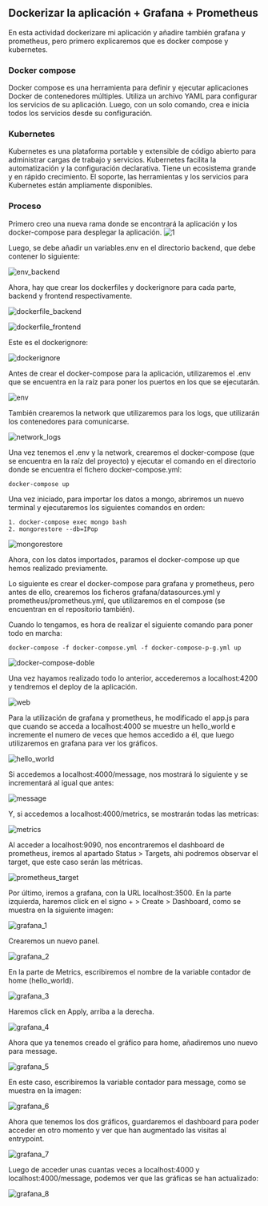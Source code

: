 ## Dockerizar la aplicación + Grafana + Prometheus

En esta actividad dockerizare mi aplicación y añadire también grafana y prometheus, pero primero explicaremos que es docker compose y kubernetes.

### Docker compose

Docker compose es una herramienta para definir y ejecutar aplicaciones Docker de contenedores múltiples. Utiliza un archivo YAML para configurar los servicios de su aplicación. Luego, con un solo comando, crea e inicia todos los servicios desde su configuración.

### Kubernetes

Kubernetes es una plataforma portable y extensible de código abierto para administrar cargas de trabajo y servicios. Kubernetes facilita la automatización y la configuración declarativa. Tiene un ecosistema grande y en rápido crecimiento. El soporte, las herramientas y los servicios para Kubernetes están ampliamente disponibles.


### Proceso

Primero creo una nueva rama donde se encontrará la aplicación y los docker-compose para desplegar la aplicación.
![1](https://user-images.githubusercontent.com/79716922/142939447-aca1e1df-736a-468b-b1b1-520b95cedd3e.png)

Luego, se debe añadir un variables.env en el directorio backend, que debe contener lo siguiente:

![env_backend](https://user-images.githubusercontent.com/79716922/142939473-f51592b0-cdaf-4e2c-bc0e-d9a802a18042.png)

Ahora, hay que crear los dockerfiles y dockerignore para cada parte, backend y frontend respectivamente.

![dockerfile_backend](https://user-images.githubusercontent.com/79716922/142939461-b22cc348-648a-4590-81f1-b66e1e884eb3.png)

![dockerfile_frontend](https://user-images.githubusercontent.com/79716922/142939464-cb263e88-82b9-4c6d-849b-640e802d4281.png)

Este es el dockerignore:

![dockerignore](https://user-images.githubusercontent.com/79716922/142939466-30a37aae-4f14-426c-8646-381b23d21700.png)

Antes de crear el docker-compose para la aplicación, utilizaremos el .env que se encuentra en la raíz para poner los puertos en los que se ejecutarán.

![env](https://user-images.githubusercontent.com/79716922/142939471-ae88a566-ae26-42ec-b31f-16a9bdef7759.png)

También crearemos la network que utilizaremos para los logs, que utilizarán los contenedores para comunicarse.

![network_logs](https://user-images.githubusercontent.com/79716922/142939509-f93541e0-7b62-49ca-9049-208f7a76363d.png)

Una vez tenemos el .env y la network, crearemos el docker-compose (que se encuentra en la raíz del proyecto) y ejecutar el comando en el directorio donde se encuentra el fichero docker-compose.yml:

```
docker-compose up
```
Una vez iniciado, para importar los datos a mongo, abriremos un nuevo terminal y ejecutaremos los siguientes comandos en orden:
```
1. docker-compose exec mongo bash
2. mongorestore --db=IPop
```
![mongorestore](https://user-images.githubusercontent.com/79716922/142939506-a0d05fa6-15fb-4024-95c7-bf564f7694de.png)

Ahora, con los datos importados, paramos el docker-compose up que hemos realizado previamente.

Lo siguiente es crear el docker-compose para grafana y prometheus, pero antes de ello, crearemos los ficheros grafana/datasources.yml y prometheus/prometheus.yml, que utilizaremos en el compose (se encuentran en el repositorio también).

Cuando lo tengamos, es hora de realizar el siguiente comando para poner todo en marcha:
```
docker-compose -f docker-compose.yml -f docker-compose-p-g.yml up
```
![docker-compose-doble](https://user-images.githubusercontent.com/79716922/142944963-accfab76-2c49-4bb5-a342-634f74684d4a.png)

Una vez hayamos realizado todo lo anterior, accederemos a localhost:4200 y tendremos el deploy de la aplicación.

![web](https://user-images.githubusercontent.com/79716922/142939514-4b488b75-cba9-4a65-a9e7-e93cfff50aef.png)

Para la utilización de grafana y prometheus, he modificado el app.js para que cuando se acceda a localhost:4000 se muestre un hello_world e incremente el numero de veces que hemos accedido a él, que luego utilizaremos en grafana para ver los gráficos.

![hello_world](https://user-images.githubusercontent.com/79716922/142946255-c5da3a47-f137-4f0a-8682-0a6b0174f353.png)

Si accedemos a localhost:4000/message, nos mostrará lo siguiente y se incrementará al igual que antes:

![message](https://user-images.githubusercontent.com/79716922/142946261-c356ecc0-a3ab-45b4-a125-4ed04ec90d24.png)

Y, si accedemos a localhost:4000/metrics, se mostrarán todas las metricas:

![metrics](https://user-images.githubusercontent.com/79716922/142946265-0c60a8c5-009d-49f5-89a0-521fa17d8403.png)

Al acceder a localhost:9090, nos encontraremos el dashboard de prometheus, iremos al apartado Status > Targets, ahi podremos observar el target, que este caso serán las métricas.

![prometheus_target](https://user-images.githubusercontent.com/79716922/142939513-08797297-4125-4f37-9db6-d7fea0305390.png)

Por último, iremos a grafana, con la URL localhost:3500. En la parte izquierda, haremos click en el signo + > Create > Dashboard, como se muestra en la siguiente imagen:

![grafana_1](https://user-images.githubusercontent.com/79716922/142939477-4d56e896-7933-494c-a414-3c25555cd266.png)

Crearemos un nuevo panel.

![grafana_2](https://user-images.githubusercontent.com/79716922/142939485-03c49e15-d150-4dc3-ad3f-4e3cff2d5a45.png)

En la parte de Metrics, escribiremos el nombre de la variable contador de home (hello_world).

![grafana_3](https://user-images.githubusercontent.com/79716922/142939487-0ba3af76-bcf3-46ef-b0ef-f55553b2ba5e.png)

Haremos click en Apply, arriba a la derecha.

![grafana_4](https://user-images.githubusercontent.com/79716922/142939491-a4efdfac-2428-40e6-87b8-136fbeedde9a.png)

Ahora que ya tenemos creado el gráfico para home, añadiremos uno nuevo para message.

![grafana_5](https://user-images.githubusercontent.com/79716922/142939496-740e4a06-4c8d-46b5-a20c-1d714e1cd6a4.png)

En este caso, escribiremos la variable contador para message, como se muestra en la imagen:

![grafana_6](https://user-images.githubusercontent.com/79716922/142939498-435c263c-f7f2-469c-8c60-83ced3d04677.png)

Ahora que tenemos los dos gráficos, guardaremos el dashboard para poder acceder en otro momento y ver que han augmentado las visitas al entrypoint.

![grafana_7](https://user-images.githubusercontent.com/79716922/142939500-66f2f8a4-2d59-4b91-866d-df85803866ea.png)

Luego de acceder unas cuantas veces a localhost:4000 y localhost:4000/message, podemos ver que las gráficas se han actualizado:

![grafana_8](https://user-images.githubusercontent.com/79716922/142939503-5b5dd3dd-1c8a-4529-b5bd-016f65b8cf51.png)

